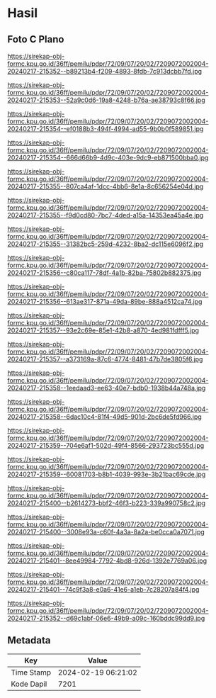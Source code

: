 # Hasil

## Foto C Plano

https://sirekap-obj-formc.kpu.go.id/36ff/pemilu/pdpr/72/09/07/20/02/7209072002004-20240217-215352--b89213b4-f209-4893-8fdb-7c913dcbb7fd.jpg

https://sirekap-obj-formc.kpu.go.id/36ff/pemilu/pdpr/72/09/07/20/02/7209072002004-20240217-215353--52a9c0d6-19a8-4248-b76a-ae38793c8f66.jpg

https://sirekap-obj-formc.kpu.go.id/36ff/pemilu/pdpr/72/09/07/20/02/7209072002004-20240217-215354--ef0188b3-494f-4994-ad55-9b0b0f589851.jpg

https://sirekap-obj-formc.kpu.go.id/36ff/pemilu/pdpr/72/09/07/20/02/7209072002004-20240217-215354--666d66b9-4d9c-403e-9dc9-eb871500bba0.jpg

https://sirekap-obj-formc.kpu.go.id/36ff/pemilu/pdpr/72/09/07/20/02/7209072002004-20240217-215355--807ca4af-1dcc-4bb6-8e1a-8c656254e04d.jpg

https://sirekap-obj-formc.kpu.go.id/36ff/pemilu/pdpr/72/09/07/20/02/7209072002004-20240217-215355--f9d0cd80-7bc7-4ded-a15a-14353ea45a4e.jpg

https://sirekap-obj-formc.kpu.go.id/36ff/pemilu/pdpr/72/09/07/20/02/7209072002004-20240217-215355--31382bc5-259d-4232-8ba2-dc115e6096f2.jpg

https://sirekap-obj-formc.kpu.go.id/36ff/pemilu/pdpr/72/09/07/20/02/7209072002004-20240217-215356--c80ca117-78df-4a1b-82ba-75802b882375.jpg

https://sirekap-obj-formc.kpu.go.id/36ff/pemilu/pdpr/72/09/07/20/02/7209072002004-20240217-215356--613ae317-871a-49da-89be-888a4512ca74.jpg

https://sirekap-obj-formc.kpu.go.id/36ff/pemilu/pdpr/72/09/07/20/02/7209072002004-20240217-215357--93e2c69e-85e1-42b8-a870-4ed981fdfff5.jpg

https://sirekap-obj-formc.kpu.go.id/36ff/pemilu/pdpr/72/09/07/20/02/7209072002004-20240217-215357--a373169a-87c6-4774-8481-47b7de3805f6.jpg

https://sirekap-obj-formc.kpu.go.id/36ff/pemilu/pdpr/72/09/07/20/02/7209072002004-20240217-215358--1eedaad3-ee63-40e7-bdb0-1938b44a748a.jpg

https://sirekap-obj-formc.kpu.go.id/36ff/pemilu/pdpr/72/09/07/20/02/7209072002004-20240217-215358--6dac10c4-81f4-49d5-901d-2bc6de5fd966.jpg

https://sirekap-obj-formc.kpu.go.id/36ff/pemilu/pdpr/72/09/07/20/02/7209072002004-20240217-215359--704e6af1-502d-49f4-8566-293723bc555d.jpg

https://sirekap-obj-formc.kpu.go.id/36ff/pemilu/pdpr/72/09/07/20/02/7209072002004-20240217-215359--60081703-b8b1-4039-993e-3b21bac69cde.jpg

https://sirekap-obj-formc.kpu.go.id/36ff/pemilu/pdpr/72/09/07/20/02/7209072002004-20240217-215400--b2614273-bbf2-46f3-b223-339a990758c2.jpg

https://sirekap-obj-formc.kpu.go.id/36ff/pemilu/pdpr/72/09/07/20/02/7209072002004-20240217-215400--3008e93a-c60f-4a3a-8a2a-be0cca0a7071.jpg

https://sirekap-obj-formc.kpu.go.id/36ff/pemilu/pdpr/72/09/07/20/02/7209072002004-20240217-215401--8ee49984-7792-4bd8-926d-1392e7769a06.jpg

https://sirekap-obj-formc.kpu.go.id/36ff/pemilu/pdpr/72/09/07/20/02/7209072002004-20240217-215401--74c9f3a8-e0a6-41e6-a1eb-7c28207a84f4.jpg

https://sirekap-obj-formc.kpu.go.id/36ff/pemilu/pdpr/72/09/07/20/02/7209072002004-20240217-215352--d69c1abf-06e6-49b9-a09c-160bddc99dd9.jpg


## Metadata

| Key        | Value               |
| ---------- | ------------------- |
| Time Stamp | 2024-02-19 06:21:02 |
| Kode Dapil | 7201                |




